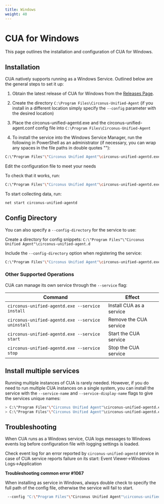 ```yaml
---
title: Windows
weight: 40
---
```


# CUA for Windows

This page outlines the installation and configuration of CUA for Windows.

## Installation

CUA natively supports running as a Windows Service. Outlined below are the general steps to set it up:

1. Obtain the latest release of CUA for Windows from the [Releases Page](https://github.com/circonus-labs/circonus-unified-agent/releases/latest).

2. Create the directory `C:\Program Files\Circonus-Unified-Agent` (if you install in a different location simply specify the `--config` parameter with the desired location)

3. Place the circonus-unified-agentd.exe and the circonus-unified-agent.conf config file into `C:\Program Files\Circonus-Unified-Agent`

4. To install the service into the Windows Service Manager, run the following in PowerShell as an administrator (if necessary, you can wrap any spaces in the file paths in double quotes ""):

```sh
C:\"Program Files"\"Circonus Unified Agent"\circonus-unified-agentd.exe --service install
```

Edit the configuration file to meet your needs

To check that it works, run:

```sh
C:\"Program Files"\"Circonus Unified Agent"\circonus-unified-agentd.exe --config C:\"Program Files"\"Circonus Unified Agent"\circonus-unified-agent.conf --test
```
To start collecting data, run:

```sh
net start circonus-unified-agentd
```

## Config Directory

You can also specify a `--config-directory` for the service to use:

Create a directory for config snippets: `C:\"Program Files"\"Circonus Unified Agent"\circonus-unified-agent.d`

Include the `--config-directory` option when registering the service:

```sh
C:\"Program Files"\"Circonus Unified Agent"\circonus-unified-agentd.exe --service install --config C:\"Program Files"\"Circonus Unified Agent"\circonus-unified-agent.conf --config-directory C:\"Program Files"\"Circonus Unified Agent"\circonus-unified-agent.d
```

### Other Supported Operations

CUA can manage its own service through the `--service` flag:

| Command                                           | Effect                        |
|---------------------------------------------------|-------------------------------|
| `circonus-unified-agentd.exe --service install`   | Install CUA as a service |
| `circonus-unified-agentd.exe --service uninstall` | Remove the CUA service   |
| `circonus-unified-agentd.exe --service start`     | Start the CUA service    |
| `circonus-unified-agentd.exe --service stop`      | Stop the CUA service     |


## Install multiple services

Running multiple instances of CUA is rarely needed. However, if you do need to run multiple CUA instances on a single system, you can install the service with the `--service-name` and
`--service-display-name` flags to give the services unique names:

```sh
> C:\"Program Files"\"Circonus Unified Agent"\circonus-unified-agentd.exe --service install --service-name cua-1 --service-display-name "CUA 1"
> C:\"Program Files"\"Circonus Unified Agent"\circonus-unified-agentd.exe --service install --service-name cua-2 --service-display-name "CUA 2"
```

## Troubleshooting

When CUA runs as a Windows service, CUA logs messages to Windows events log before configuration file with logging settings is loaded.

Check event log for an error reported by `circonus-unified-agentd` service in case of CUA service reports failure on its start: Event Viewer->Windows Logs->Application

**Troubleshooting common error #1067**

When installing as service in Windows, always double check to specify the full path of the config file, otherwise the service will fail to start.

```sh
 --config "C:\"Program Files"\"Circonus Unified Agent"\circonus-unified-agent.conf"
```
